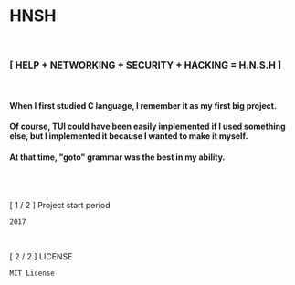 # HNSH

<br>

### [ HELP + NETWORKING + SECURITY + HACKING = H.N.S.H ]

<br>

#### When I first studied C language, I remember it as my first big project.

#### Of course, TUI could have been easily implemented if I used something else, but I implemented it because I wanted to make it myself.

#### At that time, "goto" grammar was the best in my ability.

<br><br>

[ 1 / 2 ] Project start period

    2017
    
<br>

[ 2 / 2 ] LICENSE

    MIT License

<br>
